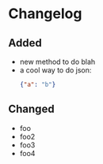 # Changelog
## Added
- new method to do blah
- a cool way to do json:
  ```json
  {"a": "b"}
  ```

## Changed
- foo
- foo2
- foo3
- foo4
